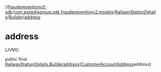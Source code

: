 //[fraudpreventionv2-sdk](../../../../index.md)/[com.expediagroup.sdk.fraudpreventionv2.models](../../index.md)/[RailwayStationDetails](../index.md)/[Builder](index.md)/[address](address.md)

# address

[JVM]\

public final [RailwayStationDetails.Builder](index.md)[address](address.md)([CustomerAccountAddress](../../-customer-account-address/index.md)address)
